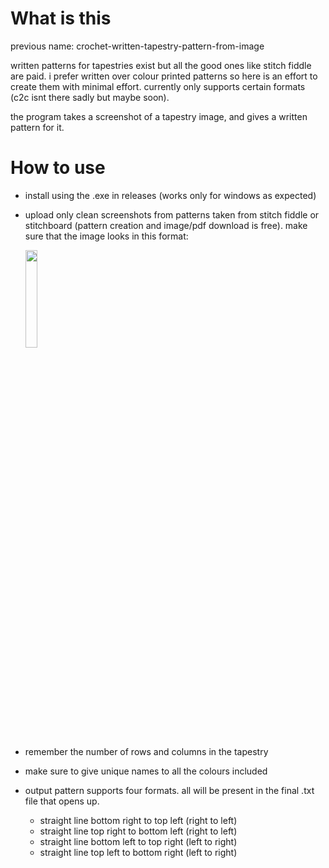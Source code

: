 # What is this
previous name: crochet-written-tapestry-pattern-from-image

written patterns for tapestries exist but all the good ones like stitch fiddle are paid. i prefer written over colour printed patterns so here is an effort to create them with minimal effort.
currently only supports certain formats (c2c isnt there sadly but maybe soon).

the program takes a screenshot of a tapestry image, and gives a written pattern for it.


# How to use
- install using the .exe in releases (works only for windows as expected)
- upload only clean screenshots from patterns taken from stitch fiddle or stitchboard (pattern creation and image/pdf download is free). make sure that the image looks in this format:
  
  <img src="https://github.com/aloiva/pattern-fiddle/assets/68387945/e3883ae1-1a01-4972-8c8f-04abb673cf5f" width=20% height=20%>
- remember the number of rows and columns in the tapestry
- make sure to give unique names to all the colours included
- output pattern supports four formats. all will be present in the final .txt file that opens up.
  - straight line bottom right to top left (right to left)
  - straight line top right to bottom left (right to left)
  - straight line bottom left to top right (left to right)
  - straight line top left to bottom right (left to right)

